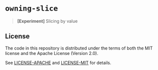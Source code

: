 # `owning-slice`

> **[Experiment]** Slicing by value

## License

The code in this repository is distributed under the terms of both the MIT
license and the Apache License (Version 2.0).

See [LICENSE-APACHE](LICENSE-APACHE) and [LICENSE-MIT](LICENSE-MIT) for details.
